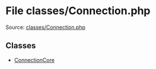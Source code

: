 File classes/Connection.php
=========

Source: [classes/Connection.php](https://github.com/PrestaShop/PrestaShop/blob/1.5.0.3/classes/Connection.php)


Classes
-------

* [ConnectionCore](class.ConnectionCore.md)

